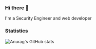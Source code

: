 ### Hi there 👋
I'm a Security Engineer and web developer

### Statistics
![Anurag's GitHub stats](https://github-readme-stats.vercel.app/api?username=Koelinator&theme=merko&show_icons=true)
